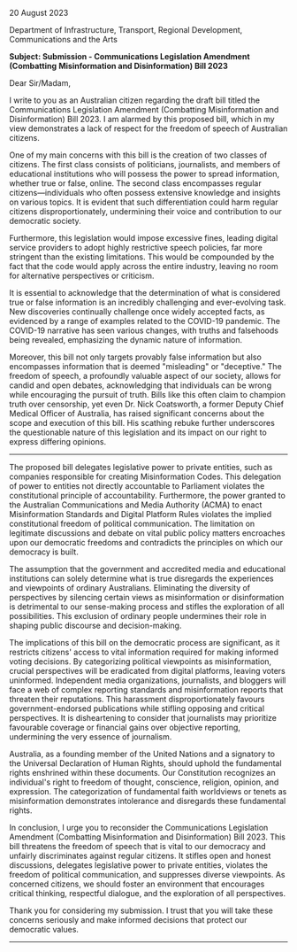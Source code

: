 20 August 2023

Department of Infrastructure, Transport, Regional Development, Communications and the
Arts

**Subject: Submission - Communications Legislation Amendment (Combatting**
**Misinformation and Disinformation) Bill 2023**

Dear Sir/Madam,

I write to you as an Australian citizen regarding the draft bill titled the Communications
Legislation Amendment (Combatting Misinformation and Disinformation) Bill 2023. I am
alarmed by this proposed bill, which in my view demonstrates a lack of respect for the
freedom of speech of Australian citizens.

One of my main concerns with this bill is the creation of two classes of citizens. The first class
consists of politicians, journalists, and members of educational institutions who will possess
the power to spread information, whether true or false, online. The second class
encompasses regular citizens—individuals who often possess extensive knowledge and
insights on various topics. It is evident that such differentiation could harm regular citizens
disproportionately, undermining their voice and contribution to our democratic society.

Furthermore, this legislation would impose excessive fines, leading digital service providers
to adopt highly restrictive speech policies, far more stringent than the existing limitations.
This would be compounded by the fact that the code would apply across the entire industry,
leaving no room for alternative perspectives or criticism.

It is essential to acknowledge that the determination of what is considered true or false
information is an incredibly challenging and ever-evolving task. New discoveries continually
challenge once widely accepted facts, as evidenced by a range of examples related to the
COVID-19 pandemic. The COVID-19 narrative has seen various changes, with truths and
falsehoods being revealed, emphasizing the dynamic nature of information.

Moreover, this bill not only targets provably false information but also encompasses
information that is deemed "misleading" or "deceptive." The freedom of speech, a
profoundly valuable aspect of our society, allows for candid and open debates,
acknowledging that individuals can be wrong while encouraging the pursuit of truth. Bills like
this often claim to champion truth over censorship, yet even Dr. Nick Coatsworth, a former
Deputy Chief Medical Officer of Australia, has raised significant concerns about the scope
and execution of this bill. His scathing rebuke further underscores the questionable nature of
this legislation and its impact on our right to express differing opinions.


-----

The proposed bill delegates legislative power to private entities, such as companies
responsible for creating Misinformation Codes. This delegation of power to entities not
directly accountable to Parliament violates the constitutional principle of accountability.
Furthermore, the power granted to the Australian Communications and Media Authority
(ACMA) to enact Misinformation Standards and Digital Platform Rules violates the implied
constitutional freedom of political communication. The limitation on legitimate discussions
and debate on vital public policy matters encroaches upon our democratic freedoms and
contradicts the principles on which our democracy is built.

The assumption that the government and accredited media and educational institutions can
solely determine what is true disregards the experiences and viewpoints of ordinary
Australians. Eliminating the diversity of perspectives by silencing certain views as
misinformation or disinformation is detrimental to our sense-making process and stifles the
exploration of all possibilities. This exclusion of ordinary people undermines their role in
shaping public discourse and decision-making.

The implications of this bill on the democratic process are significant, as it restricts citizens'
access to vital information required for making informed voting decisions. By categorizing
political viewpoints as misinformation, crucial perspectives will be eradicated from digital
platforms, leaving voters uninformed. Independent media organizations, journalists, and
bloggers will face a web of complex reporting standards and misinformation reports that
threaten their reputations. This harassment disproportionately favours government-endorsed
publications while stifling opposing and critical perspectives. It is disheartening to consider
that journalists may prioritize favourable coverage or financial gains over objective reporting,
undermining the very essence of journalism.

Australia, as a founding member of the United Nations and a signatory to the Universal
Declaration of Human Rights, should uphold the fundamental rights enshrined within these
documents. Our Constitution recognizes an individual's right to freedom of thought,
conscience, religion, opinion, and expression. The categorization of fundamental faith
worldviews or tenets as misinformation demonstrates intolerance and disregards these
fundamental rights.

In conclusion, I urge you to reconsider the Communications Legislation Amendment
(Combatting Misinformation and Disinformation) Bill 2023. This bill threatens the freedom of
speech that is vital to our democracy and unfairly discriminates against regular citizens. It
stifles open and honest discussions, delegates legislative power to private entities, violates
the freedom of political communication, and suppresses diverse viewpoints. As concerned
citizens, we should foster an environment that encourages critical thinking, respectful
dialogue, and the exploration of all perspectives.

Thank you for considering my submission. I trust that you will take these concerns seriously
and make informed decisions that protect our democratic values.


-----

